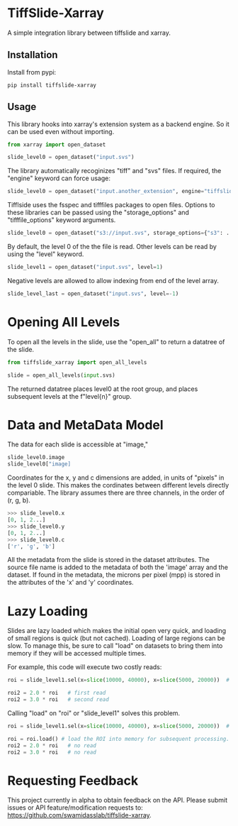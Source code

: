 # TiffSlide-Xarray


A simple integration library between tiffslide and xarray.

## Installation

Install from pypi:

```
pip install tiffslide-xarray
```

## Usage

This library hooks into xarray's extension system as a backend engine. So
it can be used even without importing.

```python
from xarray import open_dataset

slide_level0 = open_dataset("input.svs")
```

The library automatically recoginizes "tiff" and "svs" files. If required,
the "engine" keyword can force usage:

```python
slide_level0 = open_dataset("input.another_extension", engine="tiffslide")
```


Tifflside uses the fsspec and tifffiles packages to open files. Options to these
libraries can be passed using the "storage_options" and "tifffile_options" keyword
arguments.

```python
slide_level0 = open_dataset("s3://input.svs", storage_options={"s3": ... })
```

By default, the level 0 of the the file is read. Other levels can be read by using
the "level" keyword.

```python
slide_level1 = open_dataset("input.svs", level=1)
```

Negative levels are allowed to allow indexing from end of the level array.
```python
slide_level_last = open_dataset("input.svs", level=-1)
```

Opening All Levels
==================

To open all the levels in the slide, use the "open_all" to return a datatree of the 
slide.

```python
from tiffslide_xarray import open_all_levels

slide = open_all_levels(input.svs)
```

The returned datatree places level0 at the root group, and places subsequent
levels at the f"level{n}" group. 


Data and MetaData Model
=======================

The data for each slide is accessible at "image,"

```python
slide_level0.image
slide_level0["image]
```

Coordinates for the x, y and c dimensions are added, in units of "pixels" in the level 0
slide. This makes the cordinates between different levels directly compariable. The library
assumes there are three channels, in the order of (r, g, b). 

```python
>>> slide_level0.x
[0, 1, 2...]
>>> slide_level0.y
[0, 1, 2...]
>>> slide_level0.c
['r', 'g', 'b']
```

All the metadata from the slide is stored in the dataset attributes. The source file name is
added to the metadata of both the 'image' array and the dataset. If found in the metadata, the microns 
per pixel (mpp) is stored in the attributes of the 'x' and 'y' coordinates.

Lazy Loading
============

Slides are lazy loaded which makes the initial open very quick, and
loading of small regions is quick (but not cached). Loading of large regions can be slow. 
To manage this, be sure to call "load" on datasets to bring them into memory
if they will be accessed multiple times.

For example, this code will execute two costly reads:

```python
roi = slide_level1.sel(x=slice(10000, 40000), x=slice(5000, 20000))  # select a large ROI

roi2 = 2.0 * roi   # first read
roi2 = 3.0 * roi   # second read
```

Calling "load" on "roi" or "slide_level1" solves this problem.

```python
roi = slide_level1.sel(x=slice(10000, 40000), x=slice(5000, 20000))  # select a large ROI

roi = roi.load() # load the ROI into memory for subsequent processing.
roi2 = 2.0 * roi   # no read
roi2 = 3.0 * roi   # no read
```

Requesting Feedback
===================

This project currently in alpha to obtain feedback on the API. Please
submit issues or API feature/modification requests to: https://github.com/swamidasslab/tiffslide-xarray.
